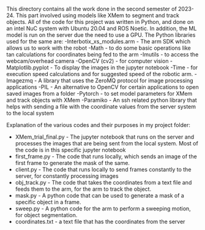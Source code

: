 This directory contains all the work done in the second semester of 2023-24. This part involved using models like XMem to segment and track objects.
All of the code for this project was written in Python, and done on an intel NuC system with Ubuntu 20.04 and ROS Noetic. In addition, the ML model is run on the server due the need to use a GPU.
The Python libraries used for the same are:
-Interbotix_xs_modules.arm - The arm SDK which allows us to work with the robot
-Math - to do some basic operations like tan calculations for coordinates being fed to the arm
-Imutils - to access the webcam/overhead camera
-OpenCV (cv2) - for computer vision
-Matplotlib.pyplot - To display the images in the jupyter notebook
-Time - for execution speed calculations and for suggested speed of the robotic arm.
-Imagezmq - A library that uses the ZeroMQ protocol for image processing applications
-PIL - An alternative to OpenCV for certain applications to open saved images from a folder
-Pytorch - to set model parameters for XMem and track objects with XMem
-Paramiko - An ssh related python library that helps with sending a file with the coordinate values from the server system to the local system

Explanation of the various codes and their purposes in my project folder:
- XMem_trial_final.py - The jupyter notebook that runs on the server and processes the images that are being sent from the local system. Most of the code is in this specific jupyter notebook
- first_frame.py - The code that runs locally, which sends an image of the first frame to generate the mask of the same.
- client.py - The code that runs locally to send frames constantly to the server, for constantly processing images
- obj_track.py - The code that takes the coordinates from a text file and feeds them to the arm, for the arm to track the object.
- mask.py - A python code that can be used to generate a mask of a specific object in a frame.
- sweep.py - A python code for the arm to perform a sweeping motion, for object segmentation.
- coordinates.txt - a text file that has the coordinates from the server

